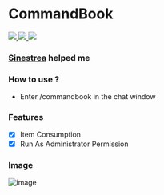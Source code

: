 <h1>CommandBook</h1>

<a href="https://www.php.net">
    <img src="https://img.shields.io/badge/PHP-777BB4?style=flat&logo=PHP&logoColor=white">
</a>

<a href="https://github.com/pmmp/Pocketmine-MP">
    <img src="https://img.shields.io/badge/PMMP-gray?style=flat">
</a>

<a href="https://github.com/poggit/devirion">
    <img src="https://img.shields.io/badge/Virion-gray?style=flat">
</a>

### [Sinestrea](https://github.com/sky-min) helped me

### How to use ?

- Enter /commandbook in the chat window

### Features

- [X] Item Consumption
- [X] Run As Administrator Permission

### Image

![image](https://user-images.githubusercontent.com/61784655/157793628-28ca1a7e-6606-4914-8847-1a0831bd3ae8.png)
